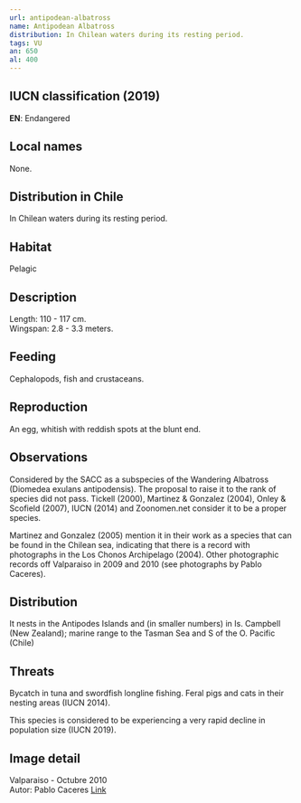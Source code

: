 ```yaml
---
url: antipodean-albatross
name: Antipodean Albatross
distribution: In Chilean waters during its resting period.
tags: VU
an: 650
al: 400
---
```


## IUCN classification (2019)

**EN**: Endangered

## Local names

None.

## Distribution in Chile

In Chilean waters during its resting period.

## Habitat

Pelagic

## Description

Length: 110 - 117 cm.<br>
Wingspan: 2.8 - 3.3 meters.

## Feeding

Cephalopods, fish and crustaceans.

## Reproduction

An egg, whitish with reddish spots at the blunt end.

## Observations

Considered by the SACC as a subspecies of the Wandering Albatross (Diomedea exulans antipodensis). The proposal to raise it to the rank of species did not pass. Tickell (2000), Martinez & Gonzalez (2004), Onley & Scofield (2007), IUCN (2014) and Zoonomen.net consider it to be a proper species.

Martinez and Gonzalez (2005) mention it in their work as a species that can be found in the Chilean sea, indicating that there is a record with photographs in the Los Chonos Archipelago (2004). Other photographic records off Valparaiso in 2009 and 2010 (see photographs by Pablo Caceres).

## Distribution

It nests in the Antipodes Islands and (in smaller numbers) in Is. Campbell (New Zealand); marine range to the Tasman Sea and S of the O. Pacific (Chile)

## Threats

Bycatch in tuna and swordfish longline fishing. Feral pigs and cats in their nesting areas (IUCN 2014).

This species is considered to be experiencing a very rapid decline in population size (IUCN 2019).

## Image detail

Valparaiso - Octubre 2010 <br>
Autor: Pablo Caceres [Link](http://www.flickr.com/photos/pablocaceres/)
